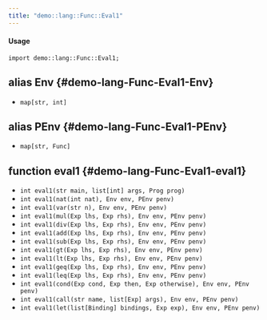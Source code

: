 ```yaml
---
title: "demo::lang::Func::Eval1"
---
```


#### Usage

`import demo::lang::Func::Eval1;`


## alias Env {#demo-lang-Func-Eval1-Env}

* `map[str, int]`

## alias PEnv {#demo-lang-Func-Eval1-PEnv}

* `map[str, Func]`

## function eval1 {#demo-lang-Func-Eval1-eval1}

* ``int eval1(str main, list[int] args, Prog prog)``
* ``int eval1(nat(int nat), Env env, PEnv penv)``
* ``int eval1(var(str n), Env env, PEnv penv)``
* ``int eval1(mul(Exp lhs, Exp rhs), Env env, PEnv penv)``
* ``int eval1(div(Exp lhs, Exp rhs), Env env, PEnv penv)``
* ``int eval1(add(Exp lhs, Exp rhs), Env env, PEnv penv)``
* ``int eval1(sub(Exp lhs, Exp rhs), Env env, PEnv penv)``
* ``int eval1(gt(Exp lhs, Exp rhs), Env env, PEnv penv)``
* ``int eval1(lt(Exp lhs, Exp rhs), Env env, PEnv penv)``
* ``int eval1(geq(Exp lhs, Exp rhs), Env env, PEnv penv)``
* ``int eval1(leq(Exp lhs, Exp rhs), Env env, PEnv penv)``
* ``int eval1(cond(Exp cond, Exp then, Exp otherwise), Env env, PEnv penv)``
* ``int eval1(call(str name, list[Exp] args), Env env, PEnv penv)``
* ``int eval1(let(list[Binding] bindings, Exp exp), Env env, PEnv penv)``

